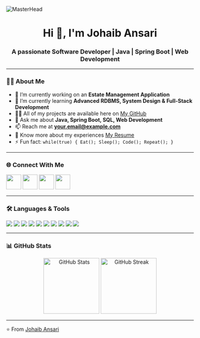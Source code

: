 
![MasterHead](https://i.imgur.com/dBaSKWF.gif) 

<h1 align="center">Hi 👋, I'm Johaib Ansari</h1>
<h3 align="center">A passionate Software Developer | Java | Spring Boot | Web Development</h3>

---

### 👨‍💻 About Me
- 🔭 I’m currently working on an **Estate Management Application**  
- 🌱 I’m currently learning **Advanced RDBMS, System Design & Full-Stack Development**  
- 👨‍💻 All of my projects are available here on [My GitHub](https://github.com/JohaibAnsari)  
- 💬 Ask me about **Java, Spring Boot, SQL, Web Development**  
- 📫 Reach me at **your.email@example.com**  
- 📄 Know more about my experiences [My Resume](#)  
- ⚡ Fun fact: `while(true) { Eat(); Sleep(); Code(); Repeat(); }`  

---

### 🌐 Connect With Me
<p align="left">
<a href="https://github.com/JohaibAnsari" target="blank"><img src="https://img.icons8.com/ios-filled/50/000000/github.png" width="40"/></a>
<a href="https://linkedin.com/in/your-linkedin" target="blank"><img src="https://img.icons8.com/ios-filled/50/0A66C2/linkedin.png" width="40"/></a>
<a href="https://twitter.com/your-twitter" target="blank"><img src="https://img.icons8.com/ios-filled/50/1DA1F2/twitter.png" width="40"/></a>
<a href="https://instagram.com/your-instagram" target="blank"><img src="https://img.icons8.com/ios-filled/50/E4405F/instagram-new.png" width="40"/></a>
</p>

---

### 🛠️ Languages & Tools
<p align="left">  
  <img src="https://img.shields.io/badge/Java-007396?style=for-the-badge&logo=java&logoColor=white"/>  
  <img src="https://img.shields.io/badge/SpringBoot-6DB33F?style=for-the-badge&logo=springboot&logoColor=white"/>  
  <img src="https://img.shields.io/badge/MySQL-005C84?style=for-the-badge&logo=mysql&logoColor=white"/>  
  <img src="https://img.shields.io/badge/PostgreSQL-4169E1?style=for-the-badge&logo=postgresql&logoColor=white"/>  
  <img src="https://img.shields.io/badge/HTML5-E34F26?style=for-the-badge&logo=html5&logoColor=white"/>  
  <img src="https://img.shields.io/badge/CSS3-1572B6?style=for-the-badge&logo=css3&logoColor=white"/>  
  <img src="https://img.shields.io/badge/JavaScript-F7DF1E?style=for-the-badge&logo=javascript&logoColor=black"/>  
  <img src="https://img.shields.io/badge/Git-F05032?style=for-the-badge&logo=git&logoColor=white"/>  
  <img src="https://img.shields.io/badge/Postman-FF6C37?style=for-the-badge&logo=postman&logoColor=white"/>  
  <img src="https://img.shields.io/badge/Railway-0B0D0E?style=for-the-badge&logo=railway&logoColor=white"/>  
</p>

---

### 📊 GitHub Stats
<p align="center">
  <img src="https://github-readme-stats.vercel.app/api?username=JohaibAnsari&show_icons=true&theme=tokyonight" alt="GitHub Stats" height="150"/>
  <img src="https://github-readme-streak-stats.herokuapp.com/?user=JohaibAnsari&theme=tokyonight" alt="GitHub Streak" height="150"/>
</p>

---

⭐️ From [Johaib Ansari](https://github.com/JohaibAnsari)  
